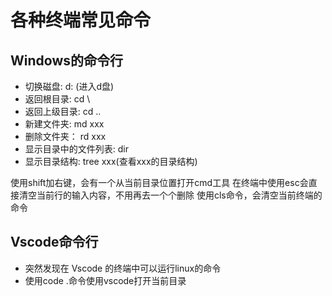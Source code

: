 <!--
 * @Author: xujie 1607526161@qq.com
 * @Date: 2022-04-22 13:11:00
 * @LastEditors: x09898 coder_xujie@163.com
 * @LastEditTime: 2022-10-08 11:25:43
 * @FilePath: \HTML-CSS-Javascript-\工具类的知识\终端命令.md
 * @Description: 命令行使用的命令
-->
# 各种终端常见命令

## Windows的命令行

* 切换磁盘:        d: (进入d盘)
* 返回根目录:      cd \
* 返回上级目录:    cd ..
* 新建文件夹:      md xxx
* 删除文件夹：     rd xxx
* 显示目录中的文件列表:   dir
* 显示目录结构:    tree xxx(查看xxx的目录结构)

使用shift加右键，会有一个从当前目录位置打开cmd工具
在终端中使用esc会直接清空当前行的输入内容，不用再去一个个删除
使用cls命令，会清空当前终端的命令

## Vscode命令行

* 突然发现在 Vscode 的终端中可以运行linux的命令
* 使用code .命令使用vscode打开当前目录
